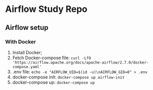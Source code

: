 <h1>Airflow Study Repo</h1>

<h2>Airflow setup</h2>
<h3>With Docker</h3>
<ol>
<li>Install Docker;</li>
<li>Fetch Docker-compose file: <code>curl -LfO 'https://airflow.apache.org/docs/apache-airflow/2.7.0/docker-compose.yaml'</code></li>
<li>.env file: <code>echo -e "AIRFLOW_UID=$(id -u)\nAIRFLOW_GID=0" > .env</code></li>
<li>docker-compose init: <code>docker-compose up airflow-init</code></li>
<li>docker-compose up: <code>docker-compose up</code></li>
</ol>
